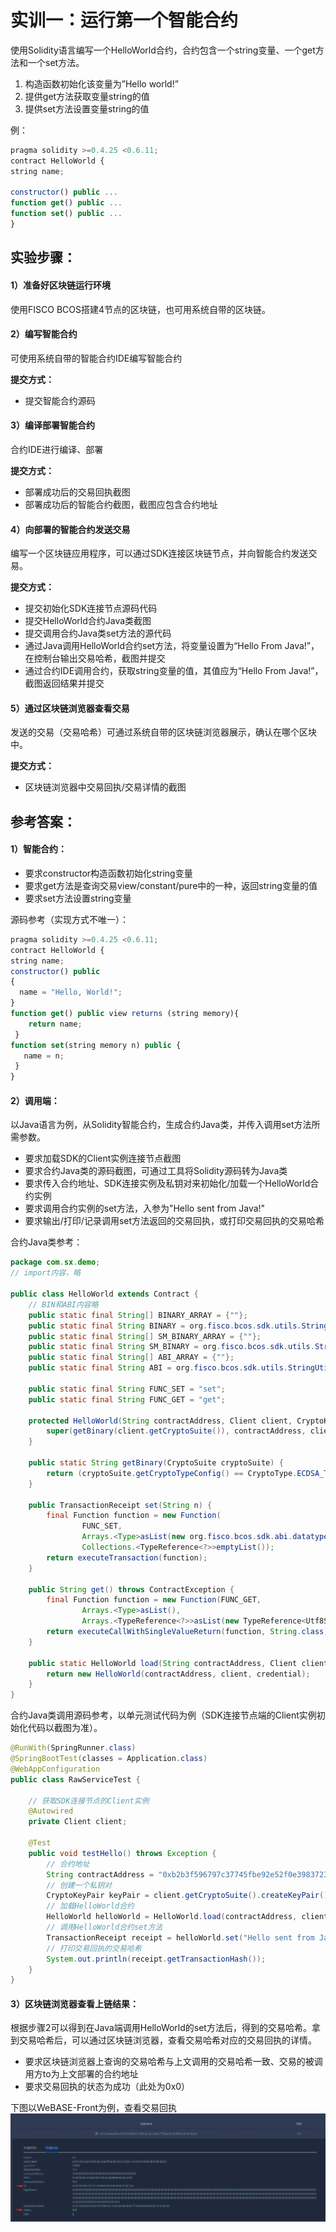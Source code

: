 # 实训一：运行第一个智能合约

使用Solidity语言编写一个HelloWorld合约，合约包含一个string变量、一个get方法和一个set方法。
1. 构造函数初始化该变量为”Hello world!”
2. 提供get方法获取变量string的值
3. 提供set方法设置变量string的值

例：
```js
pragma solidity >=0.4.25 <0.6.11;
contract HelloWorld {     
string name;  
    
constructor() public ...
function get() public ...
function set() public ...
}
```


## 实验步骤：

#### 1）准备好区块链运行环境

使用FISCO BCOS搭建4节点的区块链，也可用系统自带的区块链。

#### 2）编写智能合约
可使用系统自带的智能合约IDE编写智能合约

**提交方式：**
- 提交智能合约源码

#### 3）编译部署智能合约
合约IDE进行编译、部署

**提交方式：**
- 部署成功后的交易回执截图
- 部署成功后的智能合约截图，截图应包含合约地址

#### 4）向部署的智能合约发送交易
编写一个区块链应用程序，可以通过SDK连接区块链节点，并向智能合约发送交易。

**提交方式：**
- 提交初始化SDK连接节点源码代码
- 提交HelloWorld合约Java类截图
- 提交调用合约Java类set方法的源代码
- 通过Java调用HelloWorld合约set方法，将变量设置为“Hello From Java!”，在控制台输出交易哈希，截图并提交
- 通过合约IDE调用合约，获取string变量的值，其值应为“Hello From Java!”，截图返回结果并提交

#### 5）通过区块链浏览器查看交易
发送的交易（交易哈希）可通过系统自带的区块链浏览器展示，确认在哪个区块中。

**提交方式：**
- 区块链浏览器中交易回执/交易详情的截图


## 参考答案：

#### 1）智能合约：
- 要求constructor构造函数初始化string变量
- 要求get方法是查询交易view/constant/pure中的一种，返回string变量的值
- 要求set方法设置string变量

源码参考（实现方式不唯一）：
```js
pragma solidity >=0.4.25 <0.6.11;
contract HelloWorld {     
string name;      
constructor() public 
{        
  name = "Hello, World!";     
}      
function get() public view returns (string memory){         
    return name;    
 }      
function set(string memory n) public {         
   name = n;    
 }
}
```

#### 2）调用端：

以Java语言为例，从Solidity智能合约，生成合约Java类，并传入调用set方法所需参数。
- 要求加载SDK的Client实例连接节点截图
- 要求合约Java类的源码截图，可通过工具将Solidity源码转为Java类
- 要求传入合约地址、SDK连接实例及私钥对来初始化/加载一个HelloWorld合约实例
- 要求调用合约实例的set方法，入参为"Hello sent from Java!"
- 要求输出/打印/记录调用set方法返回的交易回执，或打印交易回执的交易哈希

合约Java类参考：
```java
package com.sx.demo;
// import内容，略

public class HelloWorld extends Contract {
    // BIN和ABI内容略
    public static final String[] BINARY_ARRAY = {""};
    public static final String BINARY = org.fisco.bcos.sdk.utils.StringUtils.joinAll("", BINARY_ARRAY);
    public static final String[] SM_BINARY_ARRAY = {""};
    public static final String SM_BINARY = org.fisco.bcos.sdk.utils.StringUtils.joinAll("", SM_BINARY_ARRAY);
    public static final String[] ABI_ARRAY = {""};
    public static final String ABI = org.fisco.bcos.sdk.utils.StringUtils.joinAll("", ABI_ARRAY);

    public static final String FUNC_SET = "set";
    public static final String FUNC_GET = "get";

    protected HelloWorld(String contractAddress, Client client, CryptoKeyPair credential) {
        super(getBinary(client.getCryptoSuite()), contractAddress, client, credential);
    }

    public static String getBinary(CryptoSuite cryptoSuite) {
        return (cryptoSuite.getCryptoTypeConfig() == CryptoType.ECDSA_TYPE ? BINARY : SM_BINARY);
    }

    public TransactionReceipt set(String n) {
        final Function function = new Function(
                FUNC_SET, 
                Arrays.<Type>asList(new org.fisco.bcos.sdk.abi.datatypes.Utf8String(n)), 
                Collections.<TypeReference<?>>emptyList());
        return executeTransaction(function);
    }

    public String get() throws ContractException {
        final Function function = new Function(FUNC_GET, 
                Arrays.<Type>asList(), 
                Arrays.<TypeReference<?>>asList(new TypeReference<Utf8String>() {}));
        return executeCallWithSingleValueReturn(function, String.class);
    }

    public static HelloWorld load(String contractAddress, Client client, CryptoKeyPair credential) {
        return new HelloWorld(contractAddress, client, credential);
    }
}
```

合约Java类调用源码参考，以单元测试代码为例（SDK连接节点端的Client实例初始化代码以截图为准）。
```java
@RunWith(SpringRunner.class)
@SpringBootTest(classes = Application.class)
@WebAppConfiguration
public class RawServiceTest {

    // 获取SDK连接节点的Client实例
    @Autowired
    private Client client;

    @Test
    public void testHello() throws Exception {
        // 合约地址
        String contractAddress = "0xb2b3f596797c37745fbe92e52f0e39837230c25b";
        // 创建一个私钥对
        CryptoKeyPair keyPair = client.getCryptoSuite().createKeyPair();
        // 加载HelloWorld合约
        HelloWorld helloWorld = HelloWorld.load(contractAddress, client, keyPair);
        // 调用HelloWorld合约set方法
        TransactionReceipt receipt = helloWorld.set("Hello sent from Java!");
        // 打印交易回执的交易哈希
        System.out.println(receipt.getTransactionHash());
    }
}
```

#### 3）区块链浏览器查看上链结果：

根据步骤2可以得到在Java端调用HelloWorld的set方法后，得到的交易哈希。拿到交易哈希后，可以通过区块链浏览器，查看交易哈希对应的交易回执的详情。
- 要求区块链浏览器上查询的交易哈希与上文调用的交易哈希一致、交易的被调用方to为上文部署的合约地址
- 要求交易回执的状态为成功（此处为0x0）
 
下图以WeBASE-Front为例，查看交易回执
![](../../../images/WeBASE-Training/check_trans_hash.png)

